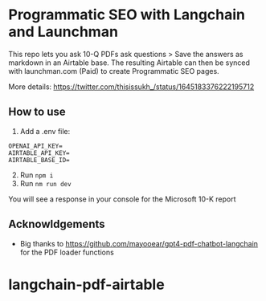 # Programmatic SEO with Langchain and Launchman

This repo lets you ask 10-Q PDFs ask questions > Save the answers as markdown in an Airtable base. The resulting Airtable can then be synced with launchman.com (Paid) to create Programmatic SEO pages. 

More details: https://twitter.com/thisissukh_/status/1645183376222195712

## How to use

1. Add a .env file:

```
OPENAI_API_KEY=
AIRTABLE_API_KEY=
AIRTABLE_BASE_ID=
```

2. Run `npm i`
3. Run `nm run dev`

You will see a response in your console for the Microsoft 10-K report

## Acknowldgements

- Big thanks to https://github.com/mayooear/gpt4-pdf-chatbot-langchain for the PDF loader functions
# langchain-pdf-airtable
